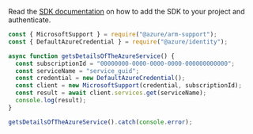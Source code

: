 Read the [SDK documentation](https://github.com/Azure/azure-sdk-for-js/blob/%40azure%2Farm-support_2.0.1/sdk/support/arm-support/README.md) on how to add the SDK to your project and authenticate.

```javascript
const { MicrosoftSupport } = require("@azure/arm-support");
const { DefaultAzureCredential } = require("@azure/identity");

async function getsDetailsOfTheAzureService() {
  const subscriptionId = "00000000-0000-0000-0000-000000000000";
  const serviceName = "service_guid";
  const credential = new DefaultAzureCredential();
  const client = new MicrosoftSupport(credential, subscriptionId);
  const result = await client.services.get(serviceName);
  console.log(result);
}

getsDetailsOfTheAzureService().catch(console.error);
```
